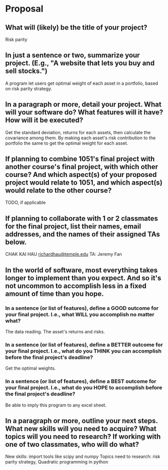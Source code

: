 # Proposal

## What will (likely) be the title of your project?

Risk parity

## In just a sentence or two, summarize your project. (E.g., "A website that lets you buy and sell stocks.")

A program let users get optimal weight of each asset in a portfolio, based on risk parity strategy.

## In a paragraph or more, detail your project. What will your software do? What features will it have? How will it be executed?

Get the standard deviation, returns for each assets, then calculate the covariance among them. By making each asset's risk contribution to the portfolio the same to get the optimal weight for each asset.

## If planning to combine 1051's final project with another course's final project, with which other course? And which aspect(s) of your proposed project would relate to 1051, and which aspect(s) would relate to the other course?

TODO, if applicable

## If planning to collaborate with 1 or 2 classmates for the final project, list their names, email addresses, and the names of their assigned TAs below.

CHAK KAI HAU
richardhau@temple.edu
TA: Jeremy Fan

## In the world of software, most everything takes longer to implement than you expect. And so it's not uncommon to accomplish less in a fixed amount of time than you hope.

### In a sentence (or list of features), define a GOOD outcome for your final project. I.e., what WILL you accomplish no matter what?

The data reading. The asset's returns and risks. 

### In a sentence (or list of features), define a BETTER outcome for your final project. I.e., what do you THINK you can accomplish before the final project's deadline?

Get the optimal weights.

### In a sentence (or list of features), define a BEST outcome for your final project. I.e., what do you HOPE to accomplish before the final project's deadline?

Be able to imply this program to any excel sheet.
## In a paragraph or more, outline your next steps. What new skills will you need to acquire? What topics will you need to research? If working with one of two classmates, who will do what?
New skills: import tools like scipy and numpy
Topics need to research: risk parity strategy, Quadratic programming in python
